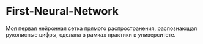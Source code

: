 # First-Neural-Network
Моя первая нейронная сетка прямого распространения, распознающая рукописные цифры, сделана в рамках практики в университете.
